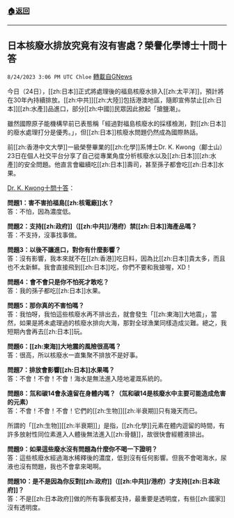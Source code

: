 ###  [:house:返回](README.md)
---


## 日本核廢水排放究竟有沒有害處？榮譽化學博士十問十答
`8/24/2023 3:06 PM UTC Chloe` [轉載自GNews](https://gnews.org/articles/1592982)


  
今日（24日），[[zh:日本]]正式將處理後的福島核廢水排入[[zh:太平洋]]，預計將在30年內持續排放。[[zh:中共]][[zh:大陸]]包括港澳地區，隨即宣佈禁止[[zh:日本]][[zh:水產]]品進口，部分[[zh:中國]]民眾因此掀起「搶鹽潮」。


雖然國際原子能機構早前已表態稱「經過對福島核廢水的採樣檢測，對[[zh:日本]]的廢水處理打分是優秀。」，但[[zh:日本]]核廢水問題仍然成為國際熱話。

  

前[[zh:香港中文大學]]一級榮譽畢業的[[zh:化學]]系博士Dr. K. Kwong（鄺士山）23日在個人社交平台分享了自己從專業角度分析核廢水以及[[zh:日本]][[zh:水產]]的安全問題。他直言會繼續吃[[zh:日本]]壽司，甚至孫子都會吃[[zh:日本]]水果。

  

[Dr. K. Kwong十問十答](https://www.facebook.com/100044332034405/posts/pfbid035KJChUJ1Lhjyb34Ka6JqjAjvewBX5AhmAJ3boEiCr6z1oRQNoj2q6GeZXQxaxZQDl/?mibextid=cr9u03)：

**問題1：害不害拍福島[[zh:核電廠]]水？**  
答：不怕，因為濃度低。

**問題2：支持[[zh:政府]]（[[zh:中共]]/港府）禁[[zh:日本]]海產品嗎？**  
答：不支持，沒事找事做。

**問題3：以後不讓進口，對你有什麼影響？**  
答：沒有影響，我本來就不在[[zh:香港]]吃日料，因為比[[zh:日本]]貴太多，而且也不太新鮮。我會直接飛到[[zh:日本]]吃，你們不要和我搶喔，XD！

**問題4：會不會只是你不怕死才敢吃？**  
答：我的孫子都吃[[zh:日本]]水果。

**問題5：那你真的不害怕嗎？**  
答：我怕呀，我怕這些核廢水再不排出去，就會發生「[[zh:東海]]大地震」，當然，如果是將未處理過的核廢水排向大海，那對全球漁業同樣造成災難。總之，我短期內會再去[[zh:日本]]玩。

**問題6：[[zh:東海]]大地震的風險很高嗎？**  
答：很高，所以核廢水一直集聚不排放不是好事。

**問題7：排放會影響[[zh:日本]]水果嗎？**  
答：不會！不會！不會！海水是無法進入陸地灌溉系統的。

**問題8：氚和碳14會永遠留在身體内嗎？（氚和碳14是核廢水中主要可能造成危害的元素）**  
答：不會！不會！不會！它們的[[zh:生物]][[zh:半衰期]]只有幾天而已。

所謂的「[[zh:生物]][[zh:半衰期]]」是指，[[zh:化學]]元素在體内逗留的時間，有許多放射性同位素進入人體後無法進入[[zh:骨髓]]，故很快會經體液排出。

**問題9：如果這些廢水沒有問題為什麼你不喝一下證明？**  
答：這些核廢水經過海水稀釋後的濃度，低到沒有任何影響。但我不會喝海水，尿液也沒有問題，我也不會拿來喝啊。

**問題****10****：是不是因為你反對[[zh:政府]]（[[zh:中共]]/港府）才支持[[zh:日本政府]]？**  
答：不是[[zh:日本政府]]做的所有事我都支持，最重要是透明度，有些[[zh:國家]]沒有透明度。

